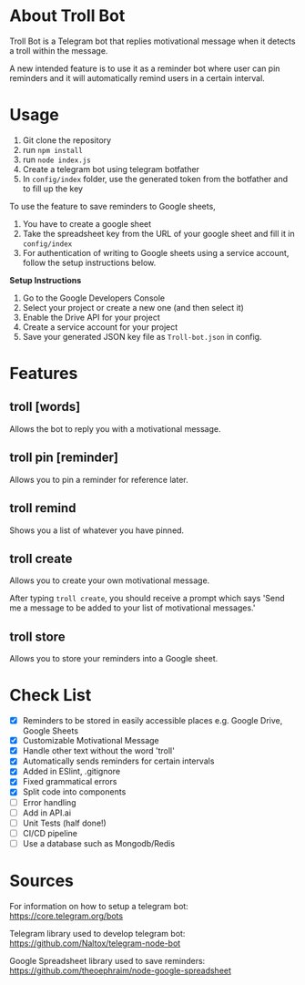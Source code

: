 # About Troll Bot
Troll Bot is a Telegram bot that replies motivational message when it detects a troll within the message.

A new intended feature is to use it as a reminder bot where user can pin reminders and it will automatically remind users in a certain interval.

# Usage
1. Git clone the repository
2. run `npm install`
3. run `node index.js`
4. Create a telegram bot using telegram botfather
5. In `config/index` folder, use the generated token from the botfather and to fill up the key


To use the feature to save reminders to Google sheets, 
1. You have to create a google sheet 
2. Take the spreadsheet key from the URL of your google sheet and fill it in `config/index`
3. For authentication of writing to Google sheets using a service account, follow the setup instructions below.

**Setup Instructions**

1. Go to the Google Developers Console
2. Select your project or create a new one (and then select it)
3. Enable the Drive API for your project
4. Create a service account for your project
5. Save your generated JSON key file as `Troll-bot.json` in config.

# Features
## troll [words]
Allows the bot to reply you with a motivational message.

## troll pin [reminder]
Allows you to pin a reminder for reference later.

## troll remind
Shows you a list of whatever you have pinned.

## troll create
Allows you to create your own motivational message.

After typing `troll create`, you should receive a prompt which says 'Send me a message to be added to your list of motivational messages.'

## troll store
Allows you to store your reminders into a Google sheet.


# Check List

- [x] Reminders to be stored in easily accessible places e.g. Google Drive, Google Sheets
- [x] Customizable Motivational Message
- [x] Handle other text without the word 'troll'
- [x] Automatically sends reminders for certain intervals
- [x] Added in ESlint, .gitignore
- [x] Fixed grammatical errors
- [x] Split code into components
- [ ] Error handling
- [ ] Add in API.ai
- [ ] Unit Tests (half done!)
- [ ] CI/CD pipeline
- [ ] Use a database such as Mongodb/Redis

# Sources
For information on how to setup a telegram bot:
https://core.telegram.org/bots

Telegram library used to develop telegram bot:
https://github.com/Naltox/telegram-node-bot

Google Spreadsheet library used to save reminders:
https://github.com/theoephraim/node-google-spreadsheet